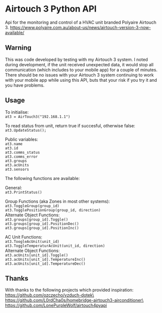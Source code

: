 # Airtouch 3 Python API
Api for the monitoring and control of a HVAC unit branded Polyaire Airtouch 3.
https://www.polyaire.com.au/about-us/news/airtouch-version-3-now-available/

## Warning
This was code developed by testing with my Airtouch 3 system. I noted during development, if the unit received unexpected data, it would stop all communication (which includes to your mobile app) for a couple of minutes. There should be no issues with your Airtouch 3 system continuing to work with your mobile app while using this API, buts that your risk if you try it and you have problems.
## Usage
To initialise:\
`at3 = AirTouch3("192.168.1.1")`

To read status from unit, return true if succesful, otherwise false:\
`at3.UpdateStatus();`

Public variables:\
`at3.name`\
`at3.id`\
`at3.comms_status`\
`at3.comms_error`\
`at3.groups`\
`at3.acUnits`\
`at3.sensors`

The following functions are available:

General:\
`at3.PrintStatus()`

Group Functions (aka Zones in most other systems):\
`at3.ToggleGroup(group_id)`\
`at3.TogglePositionGroup(group_id, direction)`\
Alternate Object Functions:\
`at3.groups[group_id].Toggle()`\
`at3.groups[group_id].PositionDec()`\
`at3.groups[group_id].PositionInc()`

AC Unit Functions:\
`at3.ToogleAcUnit(unit_id)`\
`at3.ToggleTemperaturAcUnit(unit_id, direction)`\
Alternate Object Functions:\
`at3.acUnits[unit_id].Toggle()`\
`at3.acUnits[unit_id].TemperatureInc()`\
`at3.acUnits[unit_id].TemperatureDec()`

## Thanks
With thanks to the following projects which provided inspiration:\
https://github.com/ozczecho/vzduch-dotek\
https://github.com/L0rdCha0s/homebridge-airtouch3-airconditioner\
https://github.com/LonePurpleWolf/airtouch4pyapi